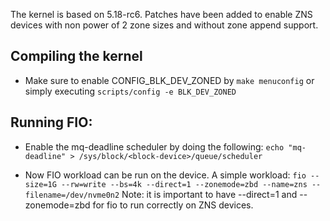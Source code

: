 The kernel is based on 5.18-rc6. Patches have been added to enable ZNS
devices with non power of 2 zone sizes and without zone append support.

## Compiling the kernel
- Make sure to enable CONFIG_BLK_DEV_ZONED by `make menuconfig` or
  simply executing `scripts/config -e BLK_DEV_ZONED`

## Running FIO:
- Enable the mq-deadline scheduler by doing the following:
`echo "mq-deadline" > /sys/block/<block-device>/queue/scheduler`

- Now FIO workload can be run on the device. A simple workload:
`fio --size=1G --rw=write --bs=4k --direct=1 --zonemode=zbd --name=zns --filename=/dev/nvme0n2`
Note: it is important to have --direct=1 and --zonemode=zbd for fio to
run correctly on ZNS devices.

